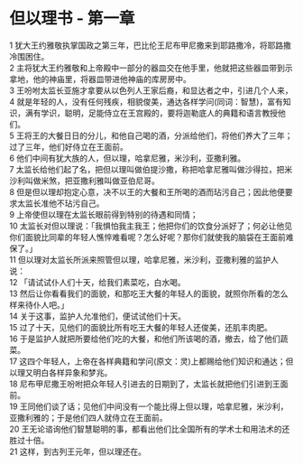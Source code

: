 # 但以理书 - 第一章
  
 1 犹大王约雅敬执掌国政之第三年，巴比伦王尼布甲尼撒来到耶路撒冷，将耶路撒冷围困住。  
 2 主将犹大王约雅敬和上帝殿中一部分的器皿交在他手里，他就把这些器皿带到示拿地，他的神庙里，将器皿带进他神庙的库房房中。  
 3 王吩咐太监长亚施才拿要从以色列人王家后裔，和显达者之中，引进几个人来，  
 4 就是年轻的人，没有任何残疾，相貌俊美，通达各样学问(同词：智慧)，富有知识，满有学识，聪明，足能侍立在王宫殿的，要将迦勒底人的典籍和语言教授他们。  
 5 王将王的大餐日日的分儿，和他自己喝的酒，分派给他们，将他们养大了三年；过了三年，他们好侍立在王面前。  
 6 他们中间有犹大族的人，但以理，哈拿尼雅，米沙利，亚撒利雅。  
 7 太监长给他们起了名，把但以理叫做伯提沙撒，称把哈拿尼雅叫做沙得拉，把米沙利叫做米煞，把亚撒利雅叫做亚伯尼哥。  
 8 但是但以理却抱定心意，决不以王的大餐和王所喝的酒而玷污自己；因此他便要求太监长准他不玷污自己。  
 9 上帝使但以理在太监长眼前得到特别的待遇和同情；  
 10 太监长对但以理说：「我惧怕我主我王；他把你们的饮食分派好了；何必让他见你们面貌比同辈的年轻人憔悴难看呢？怎么好呢？那你们就使我的脑袋在王面前难保了。」  
 11 但以理对太监长所派来照管但以理，哈拿尼雅，米沙利，亚撒利雅的监护人说：  
 12 「请试试仆人们十天，给我们素菜吃，白水喝。  
 13 然后让你看看我们的面貌，和那吃王大餐的年轻人的面貌，就照你所看的怎么样来待仆人吧。」  
 14 关于这事，监护人允准他们，便试试他们十天。  
 15 过了十天，见他们的面貌比所有吃王大餐的年轻人还俊美，还肌丰肉肥。  
 16 于是监护人就把所要给他们吃的大餐，和他们所该喝的酒，撤去，给了他们蔬菜。  
 17 这四个年轻人，上帝在各样典籍和学问(原文：灵)上都赐给他们知识和通达；但以理又明白各样异象和梦兆。  
 18 尼布甲尼撒王吩咐把众年轻人引进去的日期到了，太监长就把他们引进到王面前。  
 19 王同他们谈了话；见他们中间没有一个能比得上但以理，哈拿尼雅，米沙利，亚撒利雅的；于是他们四人就侍立在王面前。  
 20 王无论谘询他们智慧聪明的事，都看出他们比全国所有的学术士和用法术的还胜过十倍。  
 21 这样，到古列王元年，但以理还在。